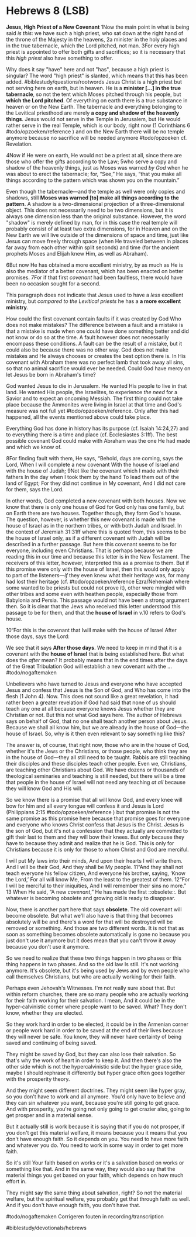 # Hebrews 8 (LSB)
**Jesus, High Priest of a New Covenant**
1Now the main point in what is being said *is this*: we have such a high priest, who sat down at the right hand of the throne of the Majesty in the heavens, 2a minister in the holy places and in the true tabernacle, which the Lord pitched, not man. 3For every high priest is appointed to offer both gifts and sacrifices; so it is necessary that this *high priest* also have something to offer.

Why does it say "have" here and not "has", because a high priest is singular? The word "high priest" is slanted, which means that this has been added. #biblestudy/questions/rootwords
Jesus Christ is a high priest but not serving here on earth, but in heaven. He is a **minister [...] in the true tabernacle**, so not the tent which Moses pitched through his people, but **which the Lord pitched**. Of everything on earth there is a true substance in heaven or on the New Earth. The tabernacle and everything belonging to the Levitical priesthood are merely **a copy and shadow of the heavenly things**. Jesus would not serve in the Temple in Jerusalem, but He would rather serve in the real Temple, which is our body, right now (1 Corinthians 6 #todo/opzoeken/reference  ) and on the New Earth there will be no temple anymore because no sacrifice will be needed anymore #todo/opzoeken  cf. Revelation. 

4Now if He were on earth, He would not be a priest at all, since there are those who offer the gifts according to the Law; 5who serve a copy and shadow of the heavenly things, just as Moses was warned *by God* when he was about to erect the tabernacle; for, “See,” He says, “that you make all things according to the pattern which was shown you on the mountain.”

Even though the tabernacle—and the temple as well were only copies and shadows, still **Moses was warned [to] make all things according to the pattern**. A shadow is a two-dimensional projection of a three-dimensional object. This does not necessarily need to be two dimensions, but it is always one dimension less than the original substance. However, the word "shadow" is merely defined by man, for in this case the real temple will probably consist of at least two extra dimensions, for in Heaven and on the New Earth we will live outside of the dimensions of space and time, just like Jesus can move freely through space (when He traveled between in places far away from each other within split seconds) and time (for the ancient prophets Moses and Elijah knew Him, as well as Abraham).

6But now He has obtained a more excellent ministry, by as much as He is also the mediator of a better covenant, which has been enacted on better promises. 7For if that first *covenant* had been faultless, there would have been no occasion sought for a second. 

This paragraph does not indicate that Jesus used to have a *less* excellent ministry, but *compared to the Levitical priests* he has a **a more excellent ministry**. 

How could the first covenant contain faults if it was created by God Who does not make mistakes? The difference between a fault and a mistake is that a mistake is made when one could have done something better and did not know or do so at the time. A fault however does not necessarily encompass these conditions. A fault can be the result of a mistake, but it could also be because there was no other way. 
God does not make mistakes and He always chooses or creates the best option there is. 
In His covenant with Abraham there was no perfect lamb that took away all sins, so that no animal sacrifice would ever be needed. Could God have mercy on let Jesus be born in Abraham's time? 

God wanted Jesus to die in Jerusalem. He wanted His people to live in that land. He wanted His people, the Israelites, to experience *the need* for a Savior and to expect an oncoming Messiah. 
The first thing could not take place because the Ammonites were living in Israel at that time and God's measure was not full yet #todo/opzoeken/reference. Only after this had happened, all the events mentioned above could take place. 

Everything God has done in history has its purpose (cf. Isaiah 14:24,27) and to everything there is a time and place (cf. Ecclesiastes 3:1ff). 
The best possible covenant God could make with Abraham was the one He had made and which we know of. 

8For finding fault with them, He says,
“Behold, days are coming, says the Lord,
When I will complete a new covenant
With the house of Israel and with the house of Judah;
9Not like the covenant which I made with their fathers
In the day when I took them by the hand
To lead them out of the land of Egypt;
For they did not continue in My covenant,
And I did not care for them, says the Lord.

In other words, God completed a new covenant with both houses. Now we know that there is only one house of God for God only has one family, but on Earth there are two houses. Together though, they form God's house. The question, however, is whether this new covenant is made with the house of Israel as in the northern tribes, or with both Judah and Israel. In the context of Jeremiah 31:31ff where this is quoted from, this seems to be the house of Israel only, as if a different covenant with Judah will be described in a further passage. But here this covenant seems to be for everyone, including even Christians. That is perhaps because we are reading this in our time and because this letter is in the New Testament. The receivers of this letter, however, interpreted this as a promise to them. But if this promise were only with the house of Israel, then this would only apply to part of the listeners—*if* they even knew what their heritage was, for many had lost their heritage (cf. #todo/opzoeken/reference Ezra/Nehemiah where some wanted to be priests but could not prove it), other were mingled with other tribes and some even with heathen people, especially those from Babylonia and Persia. This passage would not have been a strong argument then. So it is clear that the Jews who received this letter understood this passage to be for them, and that the **house of Israel** in v.10 refers to God's house. 

10“For this is the covenant that Iwill make with the house of Israel
After those days, says the Lord:

We see that it says **After those days**. We need to keep in mind that it is a covenant with the **house of Israel** that is being established here. But what does the *after* mean? It probably means that in the end times after the days of the Great Tribulation God will establish a new covenant with the  ... #todo/nogaftemaken  

Unbelievers who have turned to Jesus and everyone who have accepted Jesus and confess that Jesus is the Son of God, and Who has come into the flesh (1 John 4). Now. This does not sound like a great revelation, it had rather been a greater revelation if God had said that none of us should teach any one at all because everyone knows Jesus whether they are Christian or not. But this not what God says here. The author of Hebrews says on behalf of God, that no one shall teach another person about Jesus. Because we shall all know him, but we are already in the house of God—the house of Israel. So, why is it then even relevant to say something like this?

The answer is, of course, that right now, those who are in the house of God, whether it's the Jews or the Christians, or those people, who think they are in the house of God—they all still need to be taught. Rabbis are still teaching their disciples and these disciples teach other people. Even we, Christians, are teaching other Christians about God. We have dozens or thousands of theological seminaries and teaching is still needed, but there will be a time that people in the house of Israel will not need any teaching *at all* because they will know God and His will.

So we know there is a promise that all will know God, and every knee will bow for him and all every tongue will confess it and Jesus is Lord (Philippians 2:15 #todo/opzoeken/reference ) but that promise Is not the same promise as this promise here because that promise goes for everyone and everyone who knows Christ confess that Jesus is the Christ. Jesus is the son of God, but it's not a confession that they actually are committed to gift their last to them and they will bow their knees. But only because they have to because they admit and realize that he is God. This is only for Christians because it is only for those to whom Christ and God are merciful.


I will put My laws into their minds,
And upon their hearts I will write them.
And I will be their God,
And they shall be My people.
11“And they shall not teach everyone his fellow citizen,
And everyone his brother, saying, ‘Know the Lord,’
For all will know Me,
From the least to the greatest of them.
12“For I will be merciful to their iniquities,
And I will remember their sins no more.”
13 When He said, “A new *covenant*,” He has made the first ::obsolete::. But whatever is becoming obsolete and growing old is ready to disappear.

Now, there is another part here that says **obsolete**. The old covenant will become obsolete. But what we'll also have is that thing that becomes absolutely will be and there's a word for that will be destroyed will be removed or something. And those are two different words. It is not that as soon as something becomes obsolete automatically is gone no because you just don't use it anymore but it does mean that you can't throw it away because you don't use it anymore.

So we need to realize that these two things happen in two phases or this thing happens in two phases. And so the old law Is still. It's not working anymore. It's obsolete, but it's being used by Jews and by even people who call themselves Christians, but who are actually working for their faith.

Perhaps even Jehovah's Witnesses. I'm not really sure about that. But within reform churches, there are so many people who are actually working for their faith working for their salvation. I mean, And it could be in the hyper-calvinistic corner where people want to be saved. What? They don't know, whether they are elected.

So they work hard in order to be elected, it could be in the Armenian corner or people work hard in order to be saved at the end of their lives because they will never be safe. You know, they will never have certainty of being saved and continuing of being saved.

They might be saved by God, but they can also lose their salvation. So that's why the work of heart in order to keep it. And then there's also the other side which is not the hypercalvinistic side but the hyper grace side, maybe I should rephrase it differently but hyper grace often goes together with the prosperity theory.

And they might seem different doctrines. They might seem like hyper gray, so you don't have to work and all anymore. You'd only have to believe and they can sin whatever you want, because you're still going to get grace. And with prosperity, you're going not only going to get crazier also, going to get prosper and in a material sense.

But it actually still is work because it is saying that if you do not prosper, if you don't get this material welfare, it means because you it means that you don't have enough faith. So it depends on you. You need to have more faith and whatever you do. You need to work in some way in order to get more faith.

So it's still Your faith based on works or it's a salvation based on works or something like that. And in the same way, they would also say that the material things you get based on your faith, which depends on how much effort in.

They might say the same thing about salvation, right? So not the material welfare, but the spiritual welfare, you probably get that through faith as well. And if you don't have enough faith, you don't have that.

#todo/nogaftemaken Corrigeren fouten in recording/transcription 

#biblestudy/devotionals/hebrews

